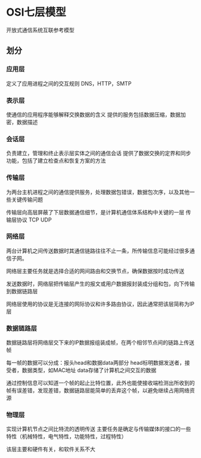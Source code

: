 # OSI七层模型
开放式通信系统互联参考模型

## 划分

### 应用层
定义了应用进程之间的交互规则
DNS，HTTP，SMTP

### 表示层
使通信的应用程序能够解释交换数据的含义
提供的服务包括数据压缩，数据加密，数据描述

### 会话层
负责建立，管理和终止表示层实体之间的通信会话
提供了数据交换的定界和同步功能，包括了建立检查点和恢复方案的方法

### 传输层
为两台主机进程之间的通信提供服务，处理数据包错误，数据包次序，以及其他一些关键传输问题

传输层向高层屏蔽了下层数据通信细节，是计算机通信体系结构中关键的一层
传输层协议 TCP UDP

### 网络层
两台计算机之间传送数据时其通信链路往往不止一条，所传输信息可能经过很多通信子网。

网络层主要任务就是选择合适的网间路由和交换节点，确保数据按时成功传送

发送数据时，网络层把传输层产生的报文或用户数据报封装成分组和包，向下传输到数据链路层

网络层使用的协议是无连接的网际协议和许多路由协议，因此通常把该层简称为IP层

### 数据链路层

数据链路层将网络层交下来的IP数据报组装成帧，在两个相邻节点间的链路上传送帧

每一帧的数据可以分成：报头head和数据data两部分
head标明数据发送者，接受者，数据类型，如MAC地址
data存储了计算机之间交互的数据

通过控制信息可以知道一个帧的起止比特位置，此外也能使接收端检测出所收到的帧有误差错，发现差错，数据链路层能简单的丢弃这个帧，以避免继续占用网络资源

### 物理层

实现计算机节点之间比特流的透明传送
主要任务是确定与传输媒体的接口的一些特性（机械特性，电气特性，功能特性，过程特性）

该层主要和硬件有关，和软件关系不大
<!--  -->

